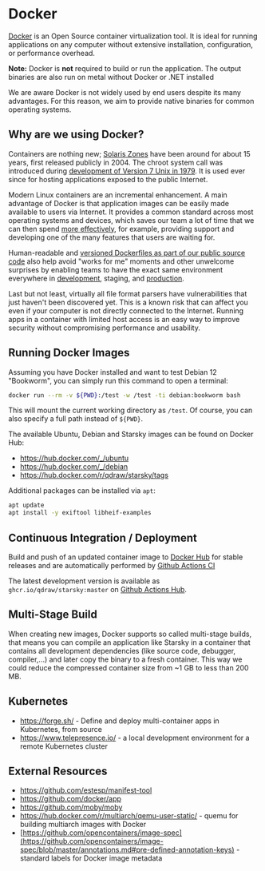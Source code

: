 # Docker

[Docker](https://www.docker.com/) is an Open Source container virtualization tool. It is ideal for running
applications on any computer without extensive installation, configuration, or performance overhead.

**Note:** Docker is **not** required to build or run the application. 
The output binaries are also run on metal without Docker or .NET installed

We are aware Docker is not widely used by end users despite its many advantages. For this reason, we aim
to provide native binaries for common operating systems.

## Why are we using Docker?

Containers are nothing new; [Solaris Zones](https://en.wikipedia.org/wiki/Solaris_Containers) have been around for
about 15 years, first released publicly in 2004. The chroot system call was introduced during
[development of Version 7 Unix in 1979](https://en.wikipedia.org/wiki/Chroot). It is used ever since for hosting
applications exposed to the public Internet.

Modern Linux containers are an incremental enhancement. A main advantage of Docker is that application images
can be easily made available to users via Internet. It provides a common standard across most operating
systems and devices, which saves our team a lot of time that we can then spend [more effectively](../code-quality.md#effectiveness-efficiency), for example,
providing support and developing one of the many features that users are waiting for.

Human-readable and [versioned Dockerfiles as part of our public source code](https://raw.githubusercontent.com/qdraw/starsky/master/starsky/docker/compose/generic/docker-compose.yml)
also help avoid "works for me" moments and other unwelcome surprises by enabling teams to have the exact same environment everywhere in [development](https://github.com/qdraw/starsky/blob/master/starsky/Dockerfile), staging,
and [production](https://github.com/qdraw/starsky/blob/master/starsky/Dockerfile).

Last but not least, virtually all file format parsers have vulnerabilities that just haven't been discovered yet.
This is a known risk that can affect you even if your computer is not directly connected to the Internet.
Running apps in a container with limited host access is an easy way to improve security without
compromising performance and usability.

## Running Docker Images

Assuming you have Docker installed and want to test Debian 12 "Bookworm", you can simply run this command to open a terminal:

```bash
docker run --rm -v ${PWD}:/test -w /test -ti debian:bookworm bash
```

This will mount the current working directory as `/test`. Of course, you can also specify a full path instead of `${PWD}`.

The available Ubuntu, Debian and Starsky images can be found on Docker Hub:

- https://hub.docker.com/_/ubuntu
- https://hub.docker.com/_/debian
- https://hub.docker.com/r/qdraw/starsky/tags

Additional packages can be installed via `apt`:

```bash
apt update
apt install -y exiftool libheif-examples
```

## Continuous Integration / Deployment ##

Build and push of an updated container image to [Docker Hub](https://hub.docker.com/r/qdraw/starsky/tags) for stable releases and
are automatically performed by [Github Actions CI](../github-actions/readme.md) 

The latest development version is available as `ghcr.io/qdraw/starsky:master` on [Github Actions Hub](https://github.com/qdraw/starsky/pkgs/container/starsky).

## Multi-Stage Build ##

When creating new images, Docker supports so called multi-stage builds, 
that means you can compile an application like Starsky in a container that contains all development dependencies 
(like source code, debugger, compiler,...) and later copy the binary to a fresh container. 
This way we could reduce the compressed container size from ~1 GB to less than 200 MB. 


## Kubernetes ##
- https://forge.sh/ - Define and deploy multi-container apps in Kubernetes, from source
- https://www.telepresence.io/ - a local development environment for a remote Kubernetes cluster

## External Resources ##
- https://github.com/estesp/manifest-tool
- https://github.com/docker/app
- https://github.com/moby/moby
- https://hub.docker.com/r/multiarch/qemu-user-static/ - quemu for building multiarch images with Docker
- [https://github.com/opencontainers/image-spec](https://github.com/opencontainers/image-spec/blob/master/annotations.md#pre-defined-annotation-keys) - standard labels for Docker image metadata
